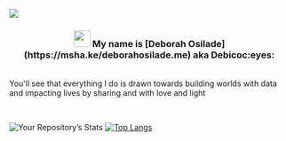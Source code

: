 ![](https://github.com/DeborahOsilade/DeborahOsilade/blob/main/Images/githb.png)

<h3 align="center"><img src="https://raw.githubusercontent.com/MartinHeinz/MartinHeinz/master/wave.gif" width="30px"> My name is [Deborah Osilade](https://msha.ke/deborahosilade.me) aka Debicoc:eyes: </h3>


<br/> You'll see that everything I do is drawn towards building worlds with data and impacting lives by sharing and with love and light<br/>
                                                                

<br/>

![Your Repository’s Stats](https://github-readme-stats.vercel.app/api?username=DeborahOsilade&show_icons=true) [![Top Langs](https://github-readme-stats.vercel.app/api/top-langs/?username=DeborahOsilade&langs_count=8)](https://github.com/DeborahOsilade/github-readme-stats)

